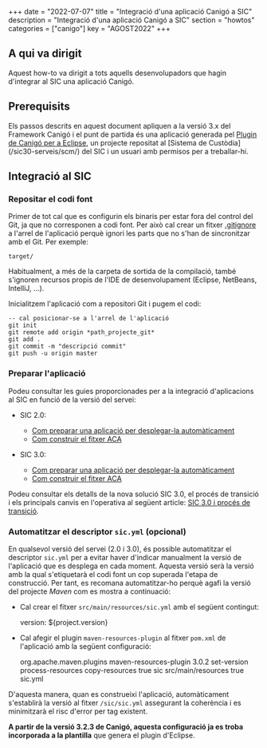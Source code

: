 +++
date = "2022-07-07"
title = "Integració d'una aplicació Canigó a SIC"
description = "Integració d'una aplicació Canigó a SIC"
section = "howtos"
categories = ["canigo"]
key = "AGOST2022"
+++

## A qui va dirigit

Aquest how-to va dirigit a tots aquells desenvolupadors que hagin d'integrar al SIC una aplicació Canigó.

## Prerequisits

Els passos descrits en aquest document apliquen a la versió 3.x del Framework Canigó i el punt de partida és una aplicació
generada pel [Plugin de Canigó per a Eclipse](/canigo-fwk-docs/entorn-de-desenvolupament/plugin-eclipse/), un projecte repositat al
[Sistema de Custòdia] (/sic30-serveis/scm/) del SIC i un usuari amb permisos per a treballar-hi.

## Integració al SIC

### Repositar el codi font

Primer de tot cal que es configurin els binaris per estar fora del control del Git, ja que no corresponen a codi font.
Per això cal crear un fitxer [.gitignore](https://git-scm.com/docs/gitignore) a l'arrel de l'aplicació perquè
ignori les parts que no s'han de sincronitzar amb el Git.
Per exemple:

	target/
	
Habitualment, a més de la carpeta de sortida de la compilació, també s'ignoren recursos propis de l'IDE de
desenvolupament (Eclipse, NetBeans, IntelliJ, ...).

Inicialitzem l'aplicació com a repositori Git i pugem el codi:

	-- cal posicionar-se a l'arrel de l'aplicació
	git init
	git remote add origin *path_projecte_git*
	git add .
	git commit -m "descripció commit"
	git push -u origin master

### Preparar l'aplicació

Podeu consultar les guies proporcionades per a la integració d'aplicacions al SIC en funció de la versió del servei:

- SIC 2.0:
    * [Com preparar una aplicació per desplegar-la automàticament](/sic20-guies/preparar-aplicacio/)
    * [Com construir el fitxer ACA](/sic20-guies/fitxer-aca/)

- SIC 3.0:
    * [Com preparar una aplicació per desplegar-la automàticament](/sic30-guies/preparar-aplicacio/)
    * [Com construir el fitxer ACA](/sic30-guies/fitxer-aca/)

Podeu consultar els detalls de la nova solució SIC 3.0, el procés de transició i els principals canvis en l'operativa
al següent article: [SIC 3.0 i procés de transició](/sic-serveis/sic20-sic30/).

### Automatitzar el descriptor `sic.yml` (opcional)

En qualsevol versió del servei (2.0 i 3.0), és possible automatitzar el descriptor `sic.yml` per a evitar haver d'indicar manualment la
versió de l'aplicació que es desplega en cada moment. Aquesta versió serà la versió amb la qual s'etiquetarà el codi font
un cop superada l'etapa de construcció. Per tant, es recomana automatitzar-ho perquè agafi la versió del projecte _Maven_
com es mostra a continuació:

- Cal crear el fitxer `src/main/resources/sic.yml` amb el següent contingut:

	version: ${project.version}
	
- Cal afegir el plugin `maven-resources-plugin` al fitxer `pom.xml` de l'aplicació amb la següent configuració:

	<plugin>
		<groupId>org.apache.maven.plugins</groupId>
		<artifactId>maven-resources-plugin</artifactId>
		<version>3.0.2</version>
		<executions>
			<execution>
				<id>set-version</id>
				<phase>process-resources</phase>
				<goals>
					<goal>copy-resources</goal>
				</goals>
				<configuration>
					<useDefaultDelimiters>true</useDefaultDelimiters>
					<outputDirectory>sic</outputDirectory>
					<resources>          
						<resource>
							<directory>src/main/resources</directory>
							<filtering>true</filtering>
							<includes>
								<include>sic.yml</include>
							</includes>
						</resource>
					</resources>
				</configuration>            
			</execution>
		</executions>
	</plugin>

D'aquesta manera, quan es construeixi l'aplicació, automàticament s'establirà la versió al fitxer `/sic/sic.yml`
assegurant la coherència i es minimitzarà el risc d'error per tag existent.

**A partir de la versió 3.2.3 de Canigó, aquesta configuració ja es troba incorporada a la plantilla** que genera el plugin d'Eclipse.